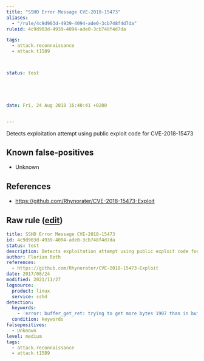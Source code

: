 ```yaml
---
title: "SSHD Error Message CVE-2018-15473"
aliases:
  - "/rule/4c9d903d-4939-4094-ade0-3cb748f4d7da"
ruleid: 4c9d903d-4939-4094-ade0-3cb748f4d7da

tags:
  - attack.reconnaissance
  - attack.t1589



status: test





date: Fri, 24 Aug 2018 16:40:41 +0200


---
```


Detects exploitation attempt using public exploit code for CVE-2018-15473

<!--more-->


## Known false-positives

* Unknown



## References

* https://github.com/Rhynorater/CVE-2018-15473-Exploit


## Raw rule ([edit](https://github.com/SigmaHQ/sigma/edit/master/rules/linux/other/lnx_ssh_cve_2018_15473.yml))
```yaml
title: SSHD Error Message CVE-2018-15473
id: 4c9d903d-4939-4094-ade0-3cb748f4d7da
status: test
description: Detects exploitation attempt using public exploit code for CVE-2018-15473
author: Florian Roth
references:
  - https://github.com/Rhynorater/CVE-2018-15473-Exploit
date: 2017/08/24
modified: 2021/11/27
logsource:
  product: linux
  service: sshd
detection:
  keywords:
    - 'error: buffer_get_ret: trying to get more bytes 1907 than in buffer 308 [preauth]'
  condition: keywords
falsepositives:
  - Unknown
level: medium
tags:
  - attack.reconnaissance
  - attack.t1589

```
